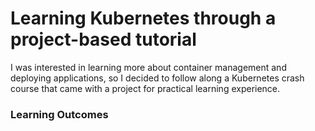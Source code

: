 # Learning Kubernetes through a project-based tutorial
I was interested in learning more about container management and deploying applications,
so I decided to follow along a Kubernetes crash course that came with a project for practical learning experience.

### Learning Outcomes